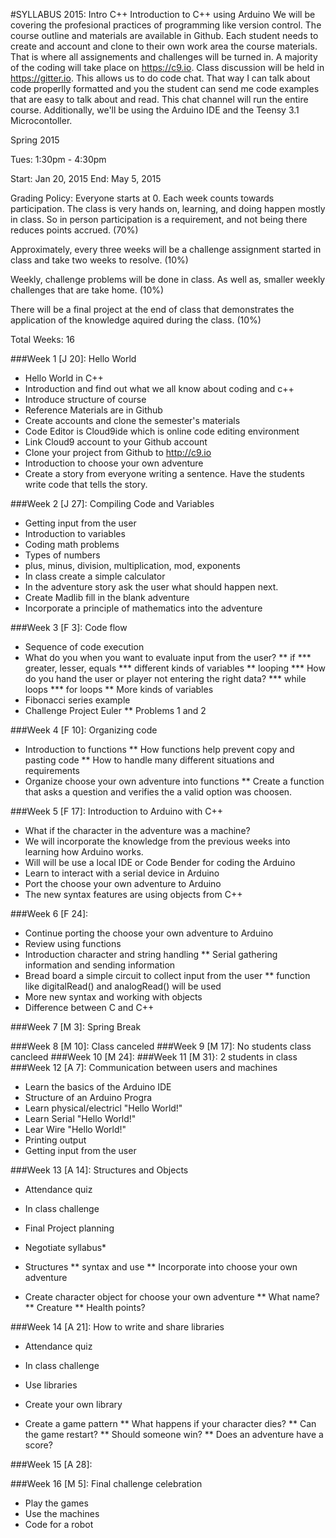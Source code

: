 #SYLLABUS 2015: Intro C++
Introduction to C++ using Arduino
We will be covering the profesional practices of programming like version control. The course outline and
materials are available in Github. Each student needs to create and account and clone to their own work area
the course materials. That is where all assignements and challenges will be turned in. A majority of the
coding will take place on https://c9.io. Class discussion will be held in https://gitter.io. This allows us
to do code chat. That way I can talk about code properlly formatted and you the student can send me code
examples that are easy to talk about and read. This chat channel will run the entire course. Additionally, we'll be using the Arduino IDE and the Teensy 3.1 Microcontoller.

Spring 2015

Tues: 1:30pm - 4:30pm

Start: Jan 20, 2015
End: May 5, 2015

Grading Policy:
Everyone starts at 0. Each week counts towards participation. The class is very hands on, learning, and doing
happen mostly in class. So in person participation is a requirement, and not being there reduces points accrued. (70%)

Approximately, every three weeks will be a challenge assignment started in class and take two weeks to resolve. (10%)

Weekly, challenge problems will be done in class. As well as, smaller weekly challenges that are take home. (10%)

There will be a final project at the end of class that demonstrates the application of the knowledge aquired during the class. (10%)

Total Weeks: 16

###Week 1 [J 20]: Hello World
* Hello World in C++
* Introduction and find out what we all know about coding and c++
* Introduce structure of course
* Reference Materials are in Github
* Create accounts and clone the semester's materials
* Code Editor is Cloud9ide which is online code editing environment
* Link Cloud9 account to your Github account
* Clone your project from Github to http://c9.io
* Introduction to choose your own adventure
* Create a story from everyone writing a sentence. Have the students write code that tells the story.

###Week 2 [J 27]: Compiling Code and Variables
* Getting input from the user
* Introduction to variables
* Coding math problems
* Types of numbers
* plus, minus, division, multiplication, mod, exponents
* In class create a simple calculator
* In the adventure story ask the user what should happen next.
* Create Madlib fill in the blank adventure
* Incorporate a principle of mathematics into the adventure

###Week 3 [F 3]: Code flow
* Sequence of code execution
* What do you when you want to evaluate input from the user?
** if
*** greater, lesser, equals
*** different kinds of variables
** looping
*** How do you hand the user or player not entering the right data?
*** while loops
*** for loops
** More kinds of variables
* Fibonacci series example
* Challenge Project Euler
** Problems 1 and 2

###Week 4 [F 10]: Organizing code
* Introduction to functions
** How functions help prevent copy and pasting code
** How to handle many different situations and requirements
* Organize choose your own adventure into functions
** Create a function that asks a question and verifies the a valid option was choosen.


###Week 5 [F 17]: Introduction to Arduino with C++
* What if the character in the adventure was a machine?
* We will incorporate the knowledge from the previous weeks into learning how
Arduino works.
* Will will be use a local IDE or Code Bender for coding the Arduino
* Learn to interact with a serial device in Arduino
* Port the choose your own adventure to Arduino
* The new syntax features are using objects from C++

###Week 6 [F 24]:
* Continue porting the choose your own adventure to Arduino
* Review using functions
* Introduction character and string handling
** Serial gathering information and sending information
* Bread board a simple circuit to collect input from the user
** function like digitalRead() and analogRead() will be used
* More new syntax and working with objects
* Difference between C and C++

###Week 7 [M 3]: Spring Break

###Week 8 [M 10]: Class canceled
###Week 9 [M 17]: No students class cancleed
###Week 10 [M 24]: 
###Week 11 [M 31}: 2 students in class
###Week 12 [A 7]:  Communication between users and machines
* Learn the basics of the Arduino IDE
* Structure of an Arduino Progra
* Learn physical/electricl "Hello World!"
* Learn Serial "Hello World!"
* Lear Wire "Hello World!"
* Printing output
* Getting input from the user

###Week 13 [A 14]: Structures and Objects
* Attendance quiz
* In class challenge
* Final Project planning
* Negotiate syllabus* 
* Structures
** syntax and use
** Incorporate into choose your own adventure

* Create character object for choose your own adventure
** What name?
** Creature
** Health points?

###Week 14 [A 21]: How to write and share libraries
* Attendance quiz
* In class challenge
* Use libraries
* Create your own library

* Create a game pattern
** What happens if your character dies?
** Can the game restart?
** Should someone win?
** Does an adventure have a score?

###Week 15 [A 28]:

###Week 16 [M 5]: Final challenge celebration
* Play the games
* Use the machines
* Code for a robot
